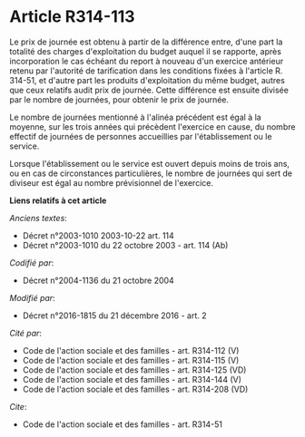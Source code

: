 # Article R314-113

Le prix de journée est obtenu à partir de la différence entre, d'une part la totalité des charges d'exploitation du budget
auquel il se rapporte, après incorporation le cas échéant du report à nouveau d'un exercice antérieur retenu par l'autorité
de tarification  dans les conditions fixées à l'article R. 314-51, et d'autre part les produits d'exploitation du même
budget, autres que ceux relatifs audit prix de journée. Cette différence est ensuite divisée par le nombre de journées, pour
obtenir le prix de journée. 

Le nombre de journées mentionné à l'alinéa précédent est égal à la moyenne, sur les trois années qui précèdent l'exercice en
cause, du nombre effectif de journées de personnes accueillies par l'établissement ou le service. 

Lorsque l'établissement ou le service est ouvert depuis moins de trois ans, ou en cas de circonstances particulières, le
nombre de journées qui sert de diviseur est égal au nombre prévisionnel de l'exercice.

**Liens relatifs à cet article**

_Anciens textes_:

  - Décret n°2003-1010 2003-10-22 art. 114
  - Décret n°2003-1010 du 22 octobre 2003 - art. 114 (Ab)

_Codifié par_:

  - Décret n°2004-1136 du 21 octobre 2004

_Modifié par_:

  - Décret n°2016-1815 du 21 décembre 2016 - art. 2

_Cité par_:

  - Code de l'action sociale et des familles - art. R314-112 (V)
  - Code de l'action sociale et des familles - art. R314-115 (V)
  - Code de l'action sociale et des familles - art. R314-125 (VD)
  - Code de l'action sociale et des familles - art. R314-144 (V)
  - Code de l'action sociale et des familles - art. R314-208 (VD)

_Cite_:

  - Code de l'action sociale et des familles - art. R314-51

